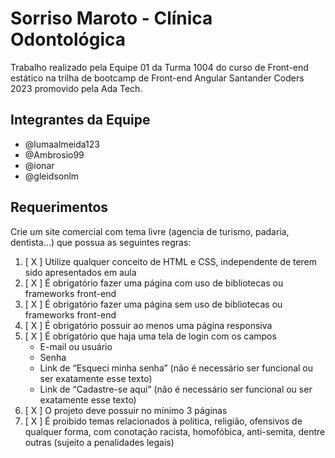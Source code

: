 # Sorriso Maroto - Clínica Odontológica

Trabalho realizado pela Equipe 01 da Turma 1004 do curso de Front-end estático na trilha de bootcamp de Front-end Angular Santander Coders 2023 promovido pela Ada Tech.

## Integrantes da Equipe
- @lumaalmeida123
- @Ambrosio99
- @ionar
- @gleidsonlm

## Requerimentos

Crie um site comercial com tema livre (agencia de turismo, padaria, dentista...) que possua as seguintes 
regras:
1. [ X ] Utilize qualquer conceito de HTML e CSS, independente de terem sido apresentados em aula
2. [ X ] É obrigatório fazer uma página com uso de bibliotecas ou frameworks front-end
3. [ X ] É obrigatório fazer uma página sem uso de bibliotecas ou frameworks front-end
4. [ X ] É obrigatório possuir ao menos uma página responsiva
5. [ X ] É obrigatório que haja uma tela de login com os campos
    * E-mail ou usuário
    * Senha
    * Link de “Esqueci minha senha” (não é necessário ser funcional ou ser exatamente esse texto)
    * Link de “Cadastre-se aqui” (não é necessário ser funcional ou ser exatamente esse texto)
7. [ X ] O projeto deve possuir no mínimo 3 páginas
8. [ X ] É proibido temas relacionados à politica, religião, ofensivos de qualquer forma, com conotação 
racista, homofóbica, anti-semita, dentre outras (sujeito a penalidades legais)
